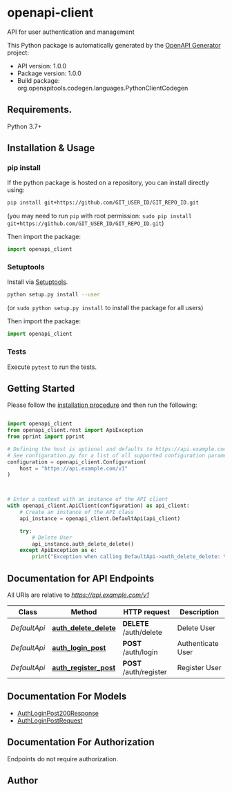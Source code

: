 # openapi-client
API for user authentication and management

This Python package is automatically generated by the [OpenAPI Generator](https://openapi-generator.tech) project:

- API version: 1.0.0
- Package version: 1.0.0
- Build package: org.openapitools.codegen.languages.PythonClientCodegen

## Requirements.

Python 3.7+

## Installation & Usage
### pip install

If the python package is hosted on a repository, you can install directly using:

```sh
pip install git+https://github.com/GIT_USER_ID/GIT_REPO_ID.git
```
(you may need to run `pip` with root permission: `sudo pip install git+https://github.com/GIT_USER_ID/GIT_REPO_ID.git`)

Then import the package:
```python
import openapi_client
```

### Setuptools

Install via [Setuptools](http://pypi.python.org/pypi/setuptools).

```sh
python setup.py install --user
```
(or `sudo python setup.py install` to install the package for all users)

Then import the package:
```python
import openapi_client
```

### Tests

Execute `pytest` to run the tests.

## Getting Started

Please follow the [installation procedure](#installation--usage) and then run the following:

```python

import openapi_client
from openapi_client.rest import ApiException
from pprint import pprint

# Defining the host is optional and defaults to https://api.example.com/v1
# See configuration.py for a list of all supported configuration parameters.
configuration = openapi_client.Configuration(
    host = "https://api.example.com/v1"
)



# Enter a context with an instance of the API client
with openapi_client.ApiClient(configuration) as api_client:
    # Create an instance of the API class
    api_instance = openapi_client.DefaultApi(api_client)

    try:
        # Delete User
        api_instance.auth_delete_delete()
    except ApiException as e:
        print("Exception when calling DefaultApi->auth_delete_delete: %s\n" % e)

```

## Documentation for API Endpoints

All URIs are relative to *https://api.example.com/v1*

Class | Method | HTTP request | Description
------------ | ------------- | ------------- | -------------
*DefaultApi* | [**auth_delete_delete**](docs/DefaultApi.md#auth_delete_delete) | **DELETE** /auth/delete | Delete User
*DefaultApi* | [**auth_login_post**](docs/DefaultApi.md#auth_login_post) | **POST** /auth/login | Authenticate User
*DefaultApi* | [**auth_register_post**](docs/DefaultApi.md#auth_register_post) | **POST** /auth/register | Register User


## Documentation For Models

 - [AuthLoginPost200Response](docs/AuthLoginPost200Response.md)
 - [AuthLoginPostRequest](docs/AuthLoginPostRequest.md)


<a id="documentation-for-authorization"></a>
## Documentation For Authorization

Endpoints do not require authorization.


## Author





